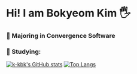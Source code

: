 # **Hi! I am Bokyeom Kim 🖐**
### 📌 Majoring in Convergence Software
### 📌 Studying:
[![k-kbk's GitHub stats](https://github-readme-stats.vercel.app/api?username=k-kbk&theme=algolia&hide=prs,issuses,contribs)](https://github.com/anuraghazra/github-readme-stats) [![Top Langs](https://github-readme-stats.vercel.app/api/top-langs/?username=k-kbk&layout=compact&theme=algolia)](https://github.com/anuraghazra/github-readme-stats)
